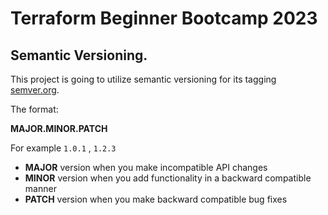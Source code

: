 # Terraform Beginner Bootcamp 2023

## Semantic Versioning.

This project is going to utilize semantic versioning for its tagging [semver.org](https://semver.org/).

The format:

**MAJOR.MINOR.PATCH** 

For example `1.0.1` , `1.2.3`

- **MAJOR** version when you make incompatible API changes
- **MINOR** version when you add functionality in a backward compatible manner
- **PATCH** version when you make backward compatible bug fixes
